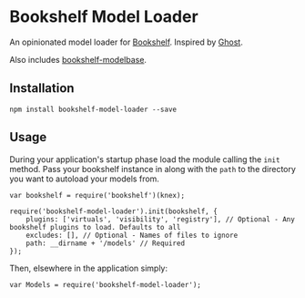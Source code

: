 # Bookshelf Model Loader

An opinionated model loader for [Bookshelf](http://bookshelfjs.org/).
Inspired by [Ghost](https://github.com/TryGhost/Ghost).

Also includes [bookshelf-modelbase](https://www.npmjs.com/package/bookshelf-modelbase).

## Installation

`npm install bookshelf-model-loader --save`

## Usage

During your application's startup phase load the module calling the `init` method. Pass your bookshelf instance in along with the `path` to the directory you want to autoload your models from.

```
var bookshelf = require('bookshelf')(knex);

require('bookshelf-model-loader').init(bookshelf, {
    plugins: ['virtuals', 'visibility', 'registry'], // Optional - Any bookshelf plugins to load. Defaults to all
    excludes: [], // Optional - Names of files to ignore
    path: __dirname + '/models' // Required
});
```

Then, elsewhere in the application simply:

```
var Models = require('bookshelf-model-loader');
```
